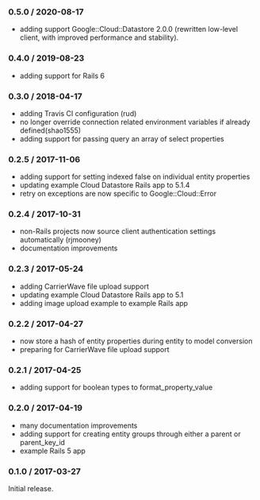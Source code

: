 ### 0.5.0 / 2020-08-17
* adding support Google::Cloud::Datastore 2.0.0 (rewritten low-level client, with improved performance and stability).

### 0.4.0 / 2019-08-23
* adding support for Rails 6

### 0.3.0 / 2018-04-17
* adding Travis CI configuration (rud)
* no longer override connection related environment variables if already defined(shao1555)
* adding support for passing query an array of select properties

### 0.2.5 / 2017-11-06
* adding support for setting indexed false on individual entity properties
* updating example Cloud Datastore Rails app to 5.1.4
* retry on exceptions are now specific to Google::Cloud::Error

### 0.2.4 / 2017-10-31
* non-Rails projects now source client authentication settings automatically (rjmooney)
* documentation improvements

### 0.2.3 / 2017-05-24
* adding CarrierWave file upload support
* updating example Cloud Datastore Rails app to 5.1
* adding image upload example to example Rails app

### 0.2.2 / 2017-04-27

* now store a hash of entity properties during entity to model conversion
* preparing for CarrierWave file upload support

### 0.2.1 / 2017-04-25

* adding support for boolean types to format_property_value

### 0.2.0 / 2017-04-19

* many documentation improvements
* adding support for creating entity groups through either a parent or parent_key_id
* example Rails 5 app

### 0.1.0 / 2017-03-27

Initial release.
